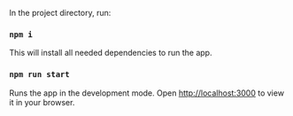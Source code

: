
In the project directory, run:

### `npm i`
This will install all needed dependencies to run the app.

### `npm run start`
Runs the app in the development mode.
Open [http://localhost:3000](http://localhost:3000) to view it in your browser.
